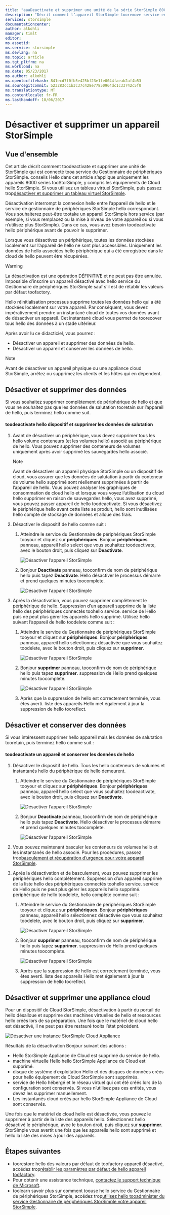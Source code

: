 ```yaml
---
title: "aaaDeactivate et supprimer une unité de la série StorSimple 8000 | Documents Microsoft"
description: "Décrit comment l’appareil StorSimple tooremove service en désactiver tout d’abord, puis leur suppression."
services: storsimple
documentationcenter: 
author: alkohli
manager: timlt
editor: 
ms.assetid: 
ms.service: storsimple
ms.devlang: na
ms.topic: article
ms.tgt_pltfrm: na
ms.workload: na
ms.date: 05/23/2017
ms.author: alkohli
ms.openlocfilehash: 841ecd7f0fb5e425bf23e1fe0044faeab2af4b53
ms.sourcegitcommit: 523283cc1b3c37c428e77850964dc1c33742c5f0
ms.translationtype: MT
ms.contentlocale: fr-FR
ms.lasthandoff: 10/06/2017
---
```

# <a name="deactivate-and-delete-a-storsimple-device"></a>Désactiver et supprimer un appareil StorSimple

## <a name="overview"></a>Vue d'ensemble

Cet article décrit comment toodeactivate et supprimer une unité de StorSimple qui est connecté tooa service du Gestionnaire de périphériques StorSimple. conseils Hello dans cet article s’applique uniquement les appareils 8000 series tooStorSimple, y compris les équipements de Cloud hello StorSimple. Si vous utilisez un tableau virtuel StorSimple, puis passez trop[désactiver et supprimer un tableau virtuel StorSimple](storsimple-virtual-array-deactivate-and-delete-device.md).

Désactivation interrompt la connexion hello entre l’appareil de hello et le service de gestionnaire de périphériques StorSimple hello correspondant. Vous souhaiterez peut-être tootake un appareil StorSimple hors service (par exemple, si vous remplacez ou la mise à niveau de votre appareil ou si vous n’utilisez plus StorSimple). Dans ce cas, vous avez besoin toodeactivate hello périphérique avant de pouvoir le supprimer.

Lorsque vous désactivez un périphérique, toutes les données stockées localement sur l’appareil de hello ne sont plus accessibles. Uniquement les données de hello associées hello périphérique qui a été enregistrée dans le cloud de hello peuvent être récupérées.

> [!WARNING]
> La désactivation est une opération DÉFINITIVE et ne peut pas être annulée. Impossible d’inscrire un appareil désactivé avec hello service du Gestionnaire de périphériques StorSimple sauf s’il est de rétablir les valeurs par défaut toofactory.
>
> Hello réinitialisation processus supprime toutes les données hello qui a été stockées localement sur votre appareil. Par conséquent, vous devez impérativement prendre un instantané cloud de toutes vos données avant de désactiver un appareil. Cet instantané cloud vous permet de toorecover tous hello des données à un stade ultérieur.

Après avoir lu ce didacticiel, vous pourrez :

* Désactiver un appareil et supprimer des données de hello.
* Désactiver un appareil et conserver les données de hello.

> [!NOTE]
> Avant de désactiver un appareil physique ou une appliance cloud StorSimple, arrêtez ou supprimez les clients et les hôtes qui en dépendent.


## <a name="deactivate-and-delete-data"></a>Désactiver et supprimer des données

Si vous souhaitez supprimer complètement de périphérique de hello et que vous ne souhaitez pas que les données de salutation tooretain sur l’appareil de hello, puis terminez hello comme suit.

#### <a name="toodeactivate-hello-device-and-delete-hello-data"></a>toodeactivate hello dispositif et supprimer les données de salutation

1. Avant de désactiver un périphérique, vous devez supprimer tous les hello volume conteneurs (et les volumes hello) associé au périphérique de hello. Vous pouvez supprimer des conteneurs de volumes uniquement après avoir supprimé les sauvegardes hello associé.

    > [!NOTE]
    > Avant de désactiver un appareil physique StorSimple ou un dispositif de cloud, vous assurer que les données de salutation à partir du conteneur de volume hello supprimé sont réellement supprimées à partir de l’appareil de hello. Vous pouvez analyser les graphiques de consommation de cloud hello et lorsque vous voyez l’utilisation du cloud hello supprimer en raison de sauvegardes hello, vous avez supprimé, vous pouvez passer appareil de hello toodeactivate. Si vous désactivez le périphérique hello avant cette liste se produit, hello sont inutilisées hello compte de stockage de données et alloue des frais.

2. Désactiver le dispositif de hello comme suit :
   
   1. Atteindre le service du Gestionnaire de périphériques StorSimple tooyour et cliquez sur **périphériques**. Bonjour **périphériques** panneau, appareil hello select que vous souhaitez toodeactivate, avec le bouton droit, puis cliquez sur **Deactivate**.

        ![Désactiver l’appareil StorSimple](./media/storsimple-8000-deactivate-and-delete-device/deactivate1.png)
   2. Bonjour **Deactivate** panneau, tooconfirm de nom de périphérique hello puis tapez **Deactivate**. Hello désactiver le processus démarre et prend quelques minutes toocomplete.

        ![Désactiver l’appareil StorSimple](./media/storsimple-8000-deactivate-and-delete-device/deactivate2.png)

3. Après la désactivation, vous pouvez supprimer complètement le périphérique de hello. Suppression d’un appareil supprime de la liste hello des périphériques connectés toohello service. service de Hello puis ne peut plus gérer les appareils hello supprimé. Utilisez hello suivant l’appareil de hello toodelete comme suit :
   
   1. Atteindre le service du Gestionnaire de périphériques StorSimple tooyour et cliquez sur **périphériques**. Bonjour **périphériques** panneau, appareil hello sélectionnez désactivée que vous souhaitez toodelete, avec le bouton droit, puis cliquez sur **supprimer**.

        ![Désactiver l’appareil StorSimple](./media/storsimple-8000-deactivate-and-delete-device/deactivate5.png)
   2. Bonjour **supprimer** panneau, tooconfirm de nom de périphérique hello puis tapez **supprimer**. suppression de Hello prend quelques minutes toocomplete.

        ![Désactiver l’appareil StorSimple](./media/storsimple-8000-deactivate-and-delete-device/deactivate6.png)
   3. Après que la suppression de hello est correctement terminée, vous êtes averti. liste des appareils Hello met également à jour la suppression de hello tooreflect.

## <a name="deactivate-and-retain-data"></a>Désactiver et conserver des données

Si vous intéressent supprimer hello appareil mais les données de salutation tooretain, puis terminez hello comme suit :

#### <a name="toodeactivate-a-device-and-retain-hello-data"></a>toodeactivate un appareil et conserver les données de hello
1. Désactiver le dispositif de hello. Tous les hello conteneurs de volumes et instantanés hello du périphérique de hello demeurent.
   
   1. Atteindre le service du Gestionnaire de périphériques StorSimple tooyour et cliquez sur **périphériques**. Bonjour **périphériques** panneau, appareil hello select que vous souhaitez toodeactivate, avec le bouton droit, puis cliquez sur **Deactivate**.

         ![Désactiver l’appareil StorSimple](./media/storsimple-8000-deactivate-and-delete-device/deactivate1.png)
   2. Bonjour **Deactivate** panneau, tooconfirm de nom de périphérique hello puis tapez **Deactivate**. Hello désactiver le processus démarre et prend quelques minutes toocomplete.

         ![Désactiver l’appareil StorSimple](./media/storsimple-8000-deactivate-and-delete-device/deactivate2.png)
2. Vous pouvez maintenant basculer les conteneurs de volumes hello et les instantanés de hello associé. Pour les procédures, passez trop[basculement et récupération d’urgence pour votre appareil StorSimple](storsimple-8000-device-failover-disaster-recovery.md).
3. Après la désactivation et de basculement, vous pouvez supprimer les périphériques hello complètement. Suppression d’un appareil supprime de la liste hello des périphériques connectés toohello service. service de Hello puis ne peut plus gérer les appareils hello supprimé. périphérique de hello toodelete, hello complète comme suit :
   
   1. Atteindre le service du Gestionnaire de périphériques StorSimple tooyour et cliquez sur **périphériques**. Bonjour **périphériques** panneau, appareil hello sélectionnez désactivée que vous souhaitez toodelete, avec le bouton droit, puis cliquez sur **supprimer**.

       ![Désactiver l’appareil StorSimple](./media/storsimple-8000-deactivate-and-delete-device/deactivate5.png)
   2. Bonjour **supprimer** panneau, tooconfirm de nom de périphérique hello puis tapez **supprimer**. suppression de Hello prend quelques minutes toocomplete.

       ![Désactiver l’appareil StorSimple](./media/storsimple-8000-deactivate-and-delete-device/deactivate6.png)
   3. Après que la suppression de hello est correctement terminée, vous êtes averti. liste des appareils Hello met également à jour la suppression de hello tooreflect.

     
## <a name="deactivate-and-delete-a-cloud-appliance"></a>Désactiver et supprimer une appliance cloud

Pour un dispositif de Cloud StorSimple, désactivation à partir du portail de hello désalloue et supprime des machines virtuelles de hello et ressources hello créés lors de sa préparation. Une fois que le matériel de cloud hello est désactivé, il ne peut pas être restauré tooits l’état précédent.

![Désactiver une instance StorSimple Cloud Appliance](./media/storsimple-8000-deactivate-and-delete-device/deactivate7.png)

Résultats de la désactivation Bonjour suivant des actions :

* Hello StorSimple Appliance de Cloud est supprimé du service de hello.
* machine virtuelle Hello hello StorSimple Appliance de Cloud est supprimé.
* disque de système d’exploitation Hello et des disques de données créés pour hello équipement de Cloud StorSimple sont supprimés.
* service de Hello hébergé et le réseau virtuel qui ont été créés lors de la configuration sont conservés. Si vous n’utilisez pas ces entités, vous devez les supprimer manuellement.
* Les instantanés cloud créés par hello StorSimple Appliance de Cloud sont conservés.

Une fois que le matériel de cloud hello est désactivée, vous pouvez le supprimer à partir de la liste des appareils hello. Sélectionnez hello désactivé le périphérique, avec le bouton droit, puis cliquez sur **supprimer**. StorSimple vous avertit une fois que les appareils hello sont supprimé et hello la liste des mises à jour des appareils.

## <a name="next-steps"></a>Étapes suivantes

* toorestore hello des valeurs par défaut de toofactory appareil désactivé, accédez trop[rétablir les paramètres par défaut de hello appareil toofactory](storsimple-8000-manage-device-controller.md#reset-the-device-to-factory-default-settings).
* Pour obtenir une assistance technique, [contactez le support technique de Microsoft](storsimple-8000-contact-microsoft-support.md).
* toolearn savoir plus sur comment toouse hello service du Gestionnaire de périphériques StorSimple, accédez trop[utilisez hello tooadminister du service Gestionnaire de périphériques StorSimple votre appareil StorSimple](storsimple-8000-manager-service-administration.md).

